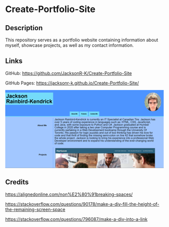 # Create-Portfolio-Site

## Description
This repository serves as a portfolio website containing information about myself, showcase projects, as well as my contact information.

## Links
GitHub: https://github.com/JacksonR-K/Create-Portfolio-Site

GitHub Pages: https://jacksonr-k.github.io/Create-Portfolio-Site/

![Demo Image of Webpage](./SubmissionImage.PNG "Demo Image")

## Credits

https://alignedonline.com/non%E2%80%91breaking-spaces/ 

https://stackoverflow.com/questions/90178/make-a-div-fill-the-height-of-the-remaining-screen-space

https://stackoverflow.com/questions/796087/make-a-div-into-a-link
